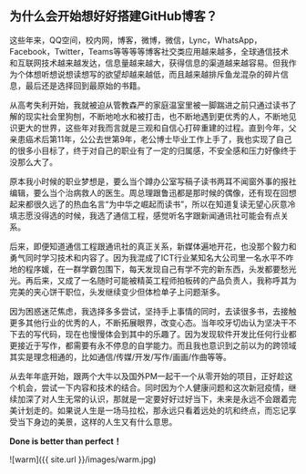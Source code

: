 
## 为什么会开始想好好搭建GitHub博客？

这些年来，QQ空间，校内网，博客，微博，微信，Lync，WhatsApp，Facebook，Twitter，Teams等等等等博客社交类应用越来越多，全球通信技术和互联网技术越来越发达，信息量越来越大，获得信息的渠道越来越容易。但我作为个体想听想说想读想写的欲望却越来越低，而且越来越排斥鱼龙混杂的碎片信息，最后还是选择回到最原始的书籍。

从高考失利开始，我就被迫从管教森严的家庭温室里被一脚踹进之前只通过读书了解的现实社会里狗刨，不断地呛水和被打击，也不断地遇到更优秀的人，不断地见识更大的世界，这些年对我而言就是三观和自信心打碎重建的过程。直到今年，父亲患癌术后第11年，公公去世第9年，老公博士毕业工作上手了，我也实现了自己的很多小目标了，终于对自己的职业有了一定的归属感，不安全感和压力好像终于没那么大了。

原本我小时候的职业梦想是，要么当个蹲办公室写稿子读书两耳不闻窗外事的报社编辑，要么当个治病救人的医生。周总理跟鲁迅都是那时候的偶像，还有现在回想起来都很久远了的热血名言“为中华之崛起而读书”，所以在知道复读无望心灰意冷填志愿没得选的时候，我选了通信工程，感觉听名字跟新闻通讯社可能会有点关系。

后来，即便知道通信工程跟通讯社的真正关系，新媒体遍地开花，也没那个毅力和勇气同时学习技术和内容了。因为我混成了ICT行业某知名大公司里一名水平不咋地的程序媛，在一群学霸包围下，每天发现自己有学不完的新东西，头发都要愁光光。再后来，又成了一名随时可能被精英工程师拍板砖的产品负责人，我称呼其为完美的夹心饼干职位，头发继续变少但体检单子上问题渐多。

因为困惑迷茫焦虑，我选择多多尝试，坚持手上事情的同时，去读很多书，去接触更多其他行业的优秀的人，不断拓展眼界，改变心态。当年咬牙切齿认为坚决干不下去的写代码，现在也慢慢体会到其中的乐趣了。因为发现软件开发比任何行业都更接近于写作，都需要有永不停息的自学能力。而且我也意识到之前以为的跨领域其实是理念相通的，比如通信/传媒/开发/写作/画画/作曲等等。

从去年年底开始，跟两个大牛以及国外PM一起干一个从零开始的项目，正好趁这个机会，尝试一下内容和技术的结合。同时因为个人健康问题和这次新冠疫情，继续加深了对人生无常的认识，那就是一定要好好过好当下，未来是永远不会跟着完美计划走的。如果说人生是一场马拉松，那永远只看着远处的坑和终点，而忘记享受当下身边的美景，这样的人生又有什么意思。

**Done is better than perfect！**

![warm]({{ site.url }}/images/warm.jpg)